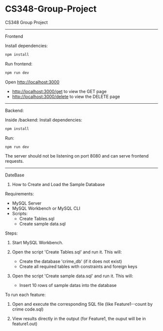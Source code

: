 # CS348-Group-Project
CS348 Group Project

___
Frontend

Install dependencies:
```bash
npm install
```

Run frontend:
```bash
npm run dev
```

Open [http://localhost:3000](http://localhost:3000)
- [http://localhost:3000/get](http://localhost:3000/get) to view the GET page
- [http://localhost:3000/delete](http://localhost:3000/delete) to view the DELETE page

___
Backend:

Inside /backend:
Install dependencies:
```bash
npm install
```

Run:
```bash
npm run dev
```

The server should not be listening on port 8080 and can serve frontend requests.

___
DateBase

1. How to Create and Load the Sample Database

Requirements:
- MySQL Server
- MySQL Workbench or MySQL CLI
- Scripts:
  - Create Tables.sql
  - Create sample data.sql

Steps:

1. Start MySQL Workbench.
2. Open the script 'Create Tables.sql' and run it. This will:
   - Create the database 'crime_db' (if it does not exist)
   - Create all required tables with constraints and foreign keys

3. Open the script 'Create sample data.sql' and run it. This will:
   - Insert 10 rows of sample datas into the database

To run each feature:

1. Open and execute the corresponding SQL file (like Feature1--count by crime code.sql)

2. View results directly in the output (for Feature1, the ouput will be in feature1.out)


